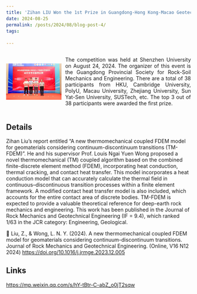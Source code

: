 ```yaml
---
title: 'Zihan LIU Won the 1st Prize in Guangdong-Hong Kong-Macao Geotechnical and Underground Engineering Graduate Student Academic Presentation Competition'
date: 2024-08-25
permalink: /posts/2024/08/blog-post-4/
tags:

---
```

<div style="display: flex; align-items: center;">
    <img src="/images/2024Shenzhen.jpg" alt="描述文字" width="30%"  style="margin-right: 10px;">
    <p   style="text-align:justify;">
        The competition was held at Shenzhen University on August 24, 2024. The organizer of this event is the Guangdong Provincial Society for Rock-Soil Mechanics and Engineering. There are a total of 38 participants from HKU, Cambridge University, PolyU, Macau University, Zhejiang University, Sun Yat-Sen University, SUSTech, etc. The top 3 out of 38 participants were awarded the first prize.
    </p>
</div>

Details
------
Zihan Liu’s report entitled “A new thermomechanical coupled FDEM model for geomaterials considering continuum-discontinuum transitions (TM-FDEM)”. He and his supervisor Prof. Louis Ngai Yuen Wong proposed a novel thermomechanical (TM) coupled algorithm based on the combined finite-discrete element method (FDEM), incorporating heat conduction, thermal cracking, and contact heat transfer. This model incorporates a heat conduction model that can accurately calculate the thermal field in continuous–discontinuous transition processes within a finite element framework. A modified contact heat transfer model is also included, which accounts for the entire contact area of discrete bodies. TM-FDEM is expected to provide a valuable theoretical reference for deep-earth rock mechanics and engineering. This work has been published in the Journal of Rock Mechanics and Geotechnical Engineering (IF = 9.4), which ranked 1/63 in the JCR category: Engineering, Geological.

	Liu, Z., & Wong, L. N. Y. (2024). A new thermomechanical coupled FDEM model for geomaterials considering continuum-discontinuum transitions. Journal of Rock Mechanics and Geotechnical Engineering. (Online, V16 N12 2024) <https://doi.org/10.1016/j.jrmge.2023.12.005>

Links
------
<https://mp.weixin.qq.com/s/hY-tBtr-C-abZ_o0jT2sqw>
